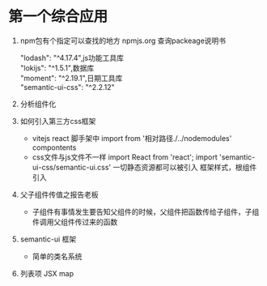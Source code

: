 # 第一个综合应用

1. npm包有个指定可以查找的地方 
    npmjs.org 查询packeage说明书

    "lodash": "^4.17.4",js功能工具库  
    "lokijs": "^1.5.1",数据库  
    "moment": "^2.19.1",日期工具库  
    "semantic-ui-css": "^2.2.12"  

2. 分析组件化

3. 如何引入第三方css框架
    - vitejs react 脚手架中 import from '相对路径./../nodemodules'
        compontents
    - css文件与js文件不一样
        import React from 'react';
        import 'semantic-ui-css/semantic-ui.css' 一切静态资源都可以被引入
        框架样式，根组件引入
    
4. 父子组件传值之报告老板
    - 子组件有事情发生要告知父组件的时候，父组件把函数传给子组件，子组件调用父组件传过来的函数

5. semantic-ui 框架
    - 简单的类名系统

6. 列表项 JSX  map